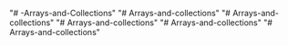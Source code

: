 "# -Arrays-and-Collections" 
"# Arrays-and-collections" 
"# Arrays-and-collections" 
"# Arrays-and-collections" 
"# Arrays-and-collections" 
"# Arrays-and-collections" 
